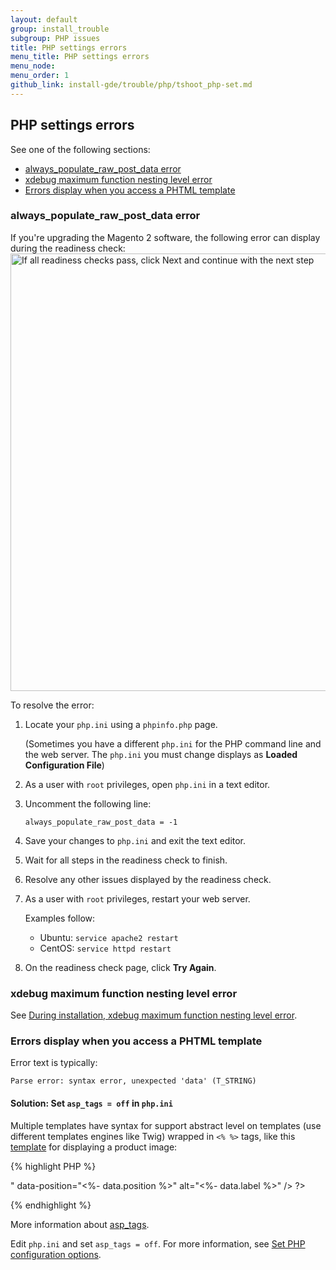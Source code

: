 ```yaml
---
layout: default
group: install_trouble
subgroup: PHP issues
title: PHP settings errors
menu_title: PHP settings errors
menu_node:
menu_order: 1
github_link: install-gde/trouble/php/tshoot_php-set.md
---
```


<h2 id="trouble-php-set">PHP settings errors</h2>
See one of the following sections:

*	<a href="#trouble-php-always">always_populate_raw_post_data error</a>
*   <a href="#trouble-php-xdebug">xdebug maximum function nesting level error</a>
*   <a href="#trouble-php-asptags">Errors display when you access a PHTML template</a>

<h3 id="trouble-php-always">always_populate_raw_post_data error</h3>
If you're upgrading the Magento 2 software, the following error can display during the readiness check:

<img src="{{ site.baseurl }}common/images/upgr_readiness-success.png" width="700px" alt="If all readiness checks pass, click Next and continue with the next step">

To resolve the error:

1.	Locate your `php.ini` using a `phpinfo.php` page.

	(Sometimes you have a different `php.ini` for the PHP command line and the web server. The `php.ini` you must change displays as **Loaded Configuration File**)

2.	As a user with `root` privileges, open `php.ini` in a text editor.
3.	Uncomment the following line:

		always_populate_raw_post_data = -1
4.	Save your changes to `php.ini` and exit the text editor.
5.	Wait for all steps in the readiness check to finish.
6.	Resolve any other issues displayed by the readiness check.
7.	As a user with `root` privileges, restart your web server. 

	Examples follow:

	*	Ubuntu: `service apache2 restart`
	*	CentOS: `service httpd restart`

8.	On the readiness check page, click **Try Again**.

<h3 id="trouble-php-xdebug">xdebug maximum function nesting level error</h3>

See <a href="{{ site.gdeurl }}install-gde/trouble/tshoot_xdebug.html">During installation, xdebug maximum function nesting level error</a>.

<h3 id="trouble-php-asptags">Errors display when you access a PHTML template</h3>
Error text is typically:

    Parse error: syntax error, unexpected 'data' (T_STRING)

#### Solution: Set <code>asp_tags = off</code> in <code>php.ini</code>
Multiple templates have syntax for support abstract level on templates (use different templates engines like Twig) wrapped in `<% %>` tags, like this <a href="{{ site.mage2000url }}app/code/Magento/Catalog/view/adminhtml/templates/product/edit/base_image.phtml" target="_blank">template</a> for displaying a product image:

{% highlight PHP %} 
<?php
<img
    class="product-image"
    src="<%- data.url %>"
    data-position="<%- data.position %>"
    alt="<%- data.label %>" />
?>
{% endhighlight %}

More information about <a href="http://php.net/manual/en/ini.core.php#ini.asp-tags" target="_blank">asp_tags</a>. 

Edit `php.ini` and set `asp_tags = off`. For more information, see <a href="{{ site.gdeurl }}install-gde/prereq/php-centos.html#instgde-prereq-timezone">Set PHP configuration options</a>.
